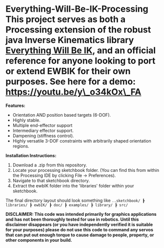 # Everything-Will-Be-IK-Processing This project serves as both a Processing extension of the robust java Inverse Kinematics library [Everything Will Be IK](https://github.com/EGjoni/Everything-WIll-Be-IK), and an official reference for anyone looking to port or extend EWBIK for their own purposes. See here for a demo: https://youtu.be/y\_o34kOx\_FA  
  
**Features:**

*   Orientation AND position based targets (6-DOF).
*   Highly stable.
*   Multiple end-effector support
*   Intermediary effector support.
*   Dampening (stiffness control).
*   Highly versatile 3-DOF constraints with arbitrarily shaped orientation regions.

  
**Installation Instructions:**  

1.  Download a .zip from this repository.
2.  Locate your processing sketchbook folder. (You can find this from within the Processing IDE by clicking File -> Preferences).
3.  Navigate to that sketchbook directory.
4.  Extract the ewbIK folder into the 'libraries' folder within your sketchbook.

The final directory layout should look something like ``` ..sketchbook/ ┣ libraries/ ┣ ewbIK/ ┣ doc/ ┣ examples/ ┣ library/ ┣ src/ ```

 **DISCLAIMER: This code was intended primarily for graphics applications and has not been thoroughly tested for use in robotics. Until this disclaimer disappears (or you have independently verified it is suitable for your purposes) please do not use this code to command any servos that can put out enough torque to cause damage to people, property, or other components in your build.**